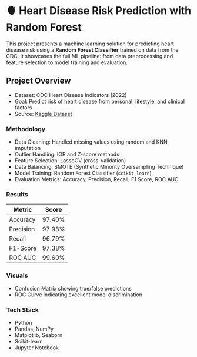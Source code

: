 # 🫀 Heart Disease Risk Prediction with Random Forest

This project presents a machine learning solution for predicting heart disease risk using a **Random Forest Classifier** trained on data from the CDC. It showcases the full ML pipeline: from data preprocessing and feature selection to model training and evaluation.

## Project Overview

- Dataset: CDC Heart Disease Indicators (2022)
- Goal: Predict risk of heart disease from personal, lifestyle, and clinical factors
- Source: [Kaggle Dataset](https://www.kaggle.com/datasets/kamilpytlak/personal-key-indicators-of-heart-disease)

### Methodology

- Data Cleaning: Handled missing values using random and KNN imputation
- Outlier Handling: IQR and Z-score methods
- Feature Selection: LassoCV (cross-validation)
- Data Balancing: SMOTE (Synthetic Minority Oversampling Technique)
- Model Training: Random Forest Classifier (`scikit-learn`)
- Evaluation Metrics: Accuracy, Precision, Recall, F1 Score, ROC AUC

### Results

| Metric       | Score   |
|--------------|---------|
| Accuracy     | 97.40%  |
| Precision    | 97.98%  |
| Recall       | 96.79%  |
| F1-Score     | 97.38%  |
| ROC AUC      | 99.60%  |

### Visuals

- Confusion Matrix showing true/false predictions
- ROC Curve indicating excellent model discrimination

### Tech Stack

- Python
- Pandas, NumPy
- Matplotlib, Seaborn
- Scikit-learn
- Jupyter Notebook
